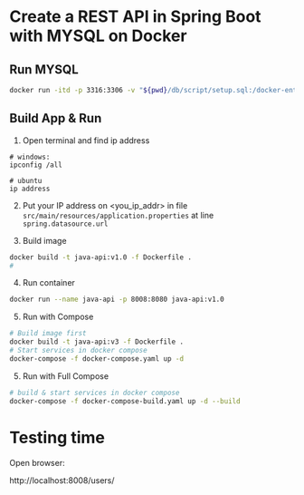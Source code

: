 # Create a REST API in Spring Boot with MYSQL on Docker

## Run MYSQL

```bash
docker run -itd -p 3316:3306 -v "${pwd}/db/script/setup.sql:/docker-entrypoint-initdb.d/setup.sql" -e MYSQL_ROOT_PASSWORD=root1234 -v mysql_data:/var/lib/mysql mysql:5.7
```

## Build App & Run

1. Open terminal and find ip address

```
# windows:
ipconfig /all

# ubuntu
ip address
```

2. Put your IP address on <you_ip_addr> in file `src/main/resources/application.properties` at line `spring.datasource.url`

3. Build image

```bash
docker build -t java-api:v1.0 -f Dockerfile .
# 
```

4. Run container

```bash
docker run --name java-api -p 8008:8080 java-api:v1.0
```

5. Run with Compose


```bash
# Build image first
docker build -t java-api:v3 -f Dockerfile .
# Start services in docker compose
docker-compose -f docker-compose.yaml up -d
```

5. Run with Full Compose


```bash
# build & start services in docker compose
docker-compose -f docker-compose-build.yaml up -d --build
```

# Testing time

Open browser:

http://localhost:8008/users/

